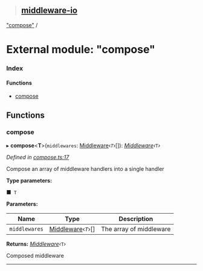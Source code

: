 > ## [middleware-io](../README.md)

["compose"](_compose_.md) /

# External module: "compose"

### Index

#### Functions

* [compose](_compose_.md#compose)

## Functions

###  compose

▸ **compose**<**T**>(`middlewares`: [Middleware](_types_.md#middleware)‹*`T`*›[]): *[Middleware](_types_.md#middleware)‹*`T`*›*

*Defined in [compose.ts:17](url)*

Compose an array of middleware handlers into a single handler

**Type parameters:**

■` T`

**Parameters:**

Name | Type | Description |
------ | ------ | ------ |
`middlewares` | [Middleware](_types_.md#middleware)‹*`T`*›[] | The array of middleware  |

**Returns:** *[Middleware](_types_.md#middleware)‹*`T`*›*

Composed middleware

___